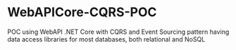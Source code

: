 # WebAPICore-CQRS-POC
POC using WebAPI .NET Core with CQRS and Event Sourcing pattern having data access libraries for most databases, both relational and NoSQL
